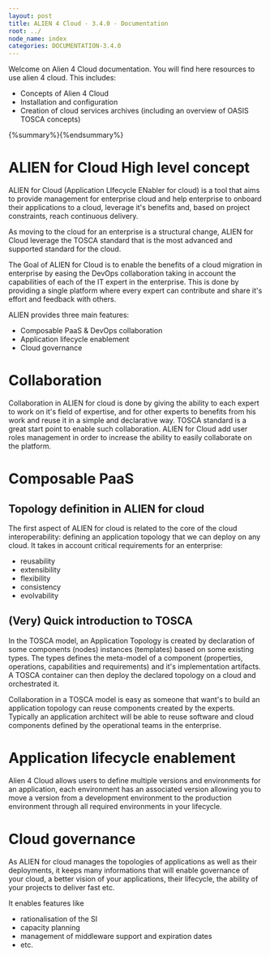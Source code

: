 ```yaml
---
layout: post
title: ALIEN 4 Cloud - 3.4.0 - Documentation
root: ../
node_name: index
categories: DOCUMENTATION-3.4.0
---
```


Welcome on Alien 4 Cloud documentation. You will find here resources to use alien 4 cloud.
This includes:

* Concepts of Alien 4 Cloud
* Installation and configuration
* Creation of cloud services archives (including an overview of OASIS TOSCA concepts)

{%summary%}{%endsummary%}

# ALIEN for Cloud High level concept

ALIEN for Cloud (Application LIfecycle ENabler for cloud) is a tool that aims to provide management for enterprise cloud and help enterprise to onboard their applications to a cloud, leverage it's benefits and, based on project constraints, reach continuous delivery.

As moving to the cloud for an enterprise is a structural change, ALIEN for Cloud leverage the TOSCA standard that is the most advanced and supported standard for the cloud.

The Goal of ALIEN for Cloud is to enable the benefits of a cloud migration in enterprise by easing the DevOps collaboration taking in account the capabilities of each of the IT expert in the enterprise. This is done by providing a single platform where every expert can contribute and share it's effort and feedback with others.

ALIEN provides three main features:

* Composable PaaS & DevOps collaboration
* Application lifecycle enablement
* Cloud governance

# Collaboration

Collaboration in ALIEN for cloud is done by giving the ability to each expert to work on it's field of expertise, and for other experts to benefits from his work and reuse it in a simple and declarative way. TOSCA standard is a great start point to enable such collaboration. ALIEN for Cloud add user roles management in order to increase the ability to easily collaborate on the platform.

# Composable PaaS

## Topology definition in ALIEN for cloud

The first aspect of ALIEN for cloud is related to the core of the cloud interoperability: defining an application topology that we can deploy on any cloud. It takes in account critical requirements for an enterprise:

* reusability
* extensibility
* flexibility
* consistency
* evolvability

## (Very) Quick introduction to TOSCA

In the TOSCA model, an Application Topology is created by declaration of some components (nodes) instances (templates) based on some existing types. The types defines the meta-model of a component (properties, operations, capabilities and requirements) and it's implementation artifacts.
A TOSCA container can then deploy the declared topology on a cloud and orchestrated it.

Collaboration in a TOSCA model is easy as someone that want's to build an application topology can reuse components created by the experts. Typically an application architect will be able to reuse software and cloud components defined by the operational teams in the enterprise.


# Application lifecycle enablement

Alien 4 Cloud allows users to define multiple versions and environments for an application, each environment has an associated version allowing you to move a version from a development environment to the production environment through all required environments in your lifecycle.

# Cloud governance

As ALIEN for cloud manages the topologies of applications as well as their deployments, it keeps many informations that will enable governance of your cloud, a better vision of your applications, their lifecycle, the ability of your projects to deliver fast etc.

It enables features like

* rationalisation of the SI
* capacity planning
* management of middleware support and expiration dates
* etc.
